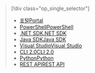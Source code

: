 > [!div class="op_single_selector"]
> * [<span data-ttu-id="29443-101">포털</span><span class="sxs-lookup"><span data-stu-id="29443-101">Portal</span></span>](../articles/data-lake-analytics/data-lake-analytics-get-started-portal.md)
> * [<span data-ttu-id="29443-102">PowerShell</span><span class="sxs-lookup"><span data-stu-id="29443-102">PowerShell</span></span>](../articles/data-lake-analytics/data-lake-analytics-get-started-powershell.md)
> * [<span data-ttu-id="29443-103">.NET SDK</span><span class="sxs-lookup"><span data-stu-id="29443-103">.NET SDK</span></span>](../articles/data-lake-analytics/data-lake-analytics-get-started-net-sdk.md)
> * [<span data-ttu-id="29443-104">Java SDK</span><span class="sxs-lookup"><span data-stu-id="29443-104">Java SDK</span></span>](../articles/data-lake-analytics/data-lake-analytics-get-started-java-sdk.md)
> * [<span data-ttu-id="29443-105">Visual Studio</span><span class="sxs-lookup"><span data-stu-id="29443-105">Visual Studio</span></span>](../articles/data-lake-analytics/data-lake-analytics-data-lake-tools-get-started.md)
> * [<span data-ttu-id="29443-106">CLI 2.0</span><span class="sxs-lookup"><span data-stu-id="29443-106">CLI 2.0</span></span>](../articles/data-lake-analytics/data-lake-analytics-get-started-cli2.md)
> * [<span data-ttu-id="29443-107">Python</span><span class="sxs-lookup"><span data-stu-id="29443-107">Python</span></span>](../articles/data-lake-analytics/data-lake-analytics-get-started-python.md)
> * [<span data-ttu-id="29443-108">REST API</span><span class="sxs-lookup"><span data-stu-id="29443-108">REST API</span></span>](../articles/data-lake-analytics/data-lake-analytics-get-started-rest-api.md)
> 
> 

